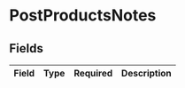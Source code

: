 # PostProductsNotes


## Fields

| Field       | Type        | Required    | Description |
| ----------- | ----------- | ----------- | ----------- |
